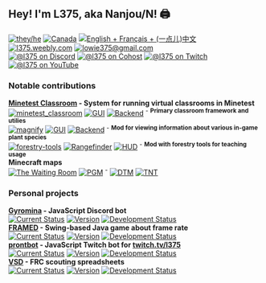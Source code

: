 ## Hey! I'm L375, aka Nanjou/N! 🖨️

[![they/he][pronouns]](https://pronouns.page/@l375)
[![Canada][country]][country]
[![English + Français + (一点儿)中文][lang]][lang]
[![l375.weebly.com][website]](https://l375.weebly.com)
[![lowie375@gmail.com][email]](mailto:lowie375@gmail.com)  
[![@l375 on Discord][discord]](https://discord.gg/Bsaz4r7)
[![@l375 on Cohost][cohost]](https://www.cohost.org/l375)
[![@l375 on Twitch][twitch]](https://twitch.tv/l375)
[![@l375 on YouTube][youtube]](https://www.youtube.com/@l375)

### Notable contributions

**[Minetest Classroom][mtc] - System for running virtual classrooms in Minetest**  
[![minetest_classroom][mtc-mtc-img]][mtc] [![GUI][mtc-gui]][mtc] [![Backend][mtc-back]][mtc-mag] <sup>-</sup> <sup>**Primary classroom framework and utilies**</sup>  
[![magnify][mtc-mag-img]][mtc-mag] [![GUI][mtc-gui]][mtc-mag] [![Backend][mtc-back]][mtc-mag] <sup>-</sup> <sup>**Mod for viewing information about various in-game plant species**</sup>  
[![forestry-tools][mtc-for-img]][mtc-for] [![Rangefinder][mtc-range]][mtc-for] [![HUD][mtc-hud]][mtc-for] <sup>-</sup> <sup>**Mod with forestry tools for teaching usage**</sup>  
**Minecraft maps**  
[![The Waiting Room][pgm-twr-ver]][pgm-twr] [![PGM](https://img.shields.io/badge/PGM-ff4500)][pgm] <sup>-</sup> [![DTM](https://img.shields.io/badge/DTM-blueviolet)][pgm-twr-xml] [![TNT](https://img.shields.io/badge/TNT-red)][pgm-twr-xml]  

### Personal projects

**[Gyromina][gyr] - JavaScript Discord bot**  
[![Current Status][gyr-now]][gyr]
[![Version][gyr-ver]][gyr]
[![Development Status][gyr-dev]][gyr]  
**[FRAMED][frm] - Swing-based Java game about frame rate**  
[![Current Status][frm-now]][frm]
[![Version][frm-ver]][frm]
[![Development Status][frm-dev]][frm]  
**[prontbot][pbt] - JavaScript Twitch bot for [twitch.tv/l375](https://twitch.tv/l375)**  
[![Current Status][pbt-now]][pbt]
[![Version][pbt-ver]][pbt]
[![Development Status][pbt-dev]][pbt]  
**[VSD][vsd] - FRC scouting spreadsheets**  
[![Current Status][vsd-now]][vsd]
[![Version][vsd-ver]][vsd]
[![Development Status][vsd-dev]][vsd]

<!-- Badges -->
[pronouns]: https://img.shields.io/badge/they%2Fhe-e34fcd
[country]: https://img.shields.io/badge/canada-f24040
[lang]: https://img.shields.io/badge/en%2Ffr%2Fzh-f39316
[website]: https://img.shields.io/badge/https%3A%2F%2Fl375.weebly.com-009663
[email]: https://img.shields.io/badge/lowie375%40gmail.com-b84de6
[discord]: https://img.shields.io/badge/discord-%40l375-%235865F2
[cohost]: https://img.shields.io/badge/cohost-%40l375-%2383254F
[twitch]: https://img.shields.io/badge/twitch-%40l375-9146ff
[youtube]: https://img.shields.io/badge/youtube-%40l375-ff0000

[mtc]: https://github.com/ubc-minetest-classroom/minetest_classroom
[mtc-mag]: https://github.com/ubc-minetest-classroom/magnify
[mtc-for]: https://github.com/ubc-minetest-classroom/forestry-tools
[mtc-mtc-img]: https://img.shields.io/badge/minetest__classroom-contributor-blueviolet
[mtc-mag-img]: https://img.shields.io/badge/magnify-primary%20contributor-blueviolet
[mtc-for-img]: https://img.shields.io/badge/forestry--tools-contributor-blueviolet
[mtc-gui]: https://img.shields.io/badge/GUI-blue
[mtc-hud]: https://img.shields.io/badge/HUD-blue
[mtc-back]: https://img.shields.io/badge/backend-blueviolet
[mtc-range]: https://img.shields.io/badge/rangefinder-brightgreen
<!-- e8e10e -->

[pgm]: https://github.com/PGMDev/PGM
[pgm-twr]: https://github.com/OvercastCommunity/CommunityMaps/tree/master/dtcm/the_waiting_room
[pgm-twr-xml]: https://github.com/OvercastCommunity/CommunityMaps/tree/master/dtcm/the_waiting_room/map.xml
[pgm-twr-ver]: https://img.shields.io/badge/dynamic/xml?url=https%3A%2F%2Fraw.githubusercontent.com%2FOvercastCommunity%2FCommunityMaps%2Fmaster%2Fdtcm%2Fthe_waiting_room%2Fmap.xml&query=%2F%2Fmap%2Fversion&prefix=v&label=The%20Waiting%20Room
[pgm-dtm]: https://img.shields.io/badge/DTM-blueviolet
[pgm-tnt]: https://img.shields.io/badge/TNT-redviolet

[gyr]: https://github.com/lowie375/gyromina
[gyr-now]: https://img.shields.io/badge/online-18b319
[gyr-ver]: https://img.shields.io/github/package-json/v/lowie375/gyromina?label=
[gyr-dev]: https://img.shields.io/badge/low%20priority-yellowgreen
[frm]: https://github.com/lowie375/framed
[frm-now]: https://img.shields.io/badge/public-18b319
[frm-ver]: https://img.shields.io/badge/indev-orange
[frm-dev]: https://img.shields.io/badge/low%20priority-yellowgreen
[pbt]: https://github.com/lowie375/prontbot
[pbt-now]: https://img.shields.io/badge/offline-lightgrey
[pbt-ver]: https://img.shields.io/github/package-json/v/lowie375/prontbot?label=
[pbt-dev]: https://img.shields.io/badge/development%20paused-lightgrey
[vsd]: https://github.com/lowie375/vsd
[vsd-now]: https://img.shields.io/badge/archived-blueviolet
[vsd-ver]: https://img.shields.io/badge/complete-blue
[vsd-dev]: https://img.shields.io/badge/working%20on%20docs-blue
